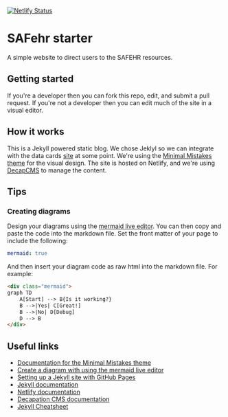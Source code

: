[![Netlify Status](https://api.netlify.com/api/v1/badges/af9b2397-7510-4bbb-8cb6-ec2393f738ed/deploy-status)](https://app.netlify.com/sites/safehr-data/deploys)

# SAFehr starter

A simple website to direct users to the SAFEHR resources.

## Getting started

If you're a developer then you can fork this repo, edit, and submit a pull request.
If you're not a developer then you can edit much of the site in a visual editor.

## How it works

This is a Jekyll powered static blog. We chose Jeklyl so we can integrate with the data cards [site](https://safehr-data.github.io/uclh-research-discovery/) at some point. We're using the [Minimal Mistakes theme](https://mmistakes.github.io/minimal-mistakes/) for the visual design. The site is hosted on Netlify, and we're using [DecapCMS](https://decapcms.org/) to manage the content.

## Tips

### Creating diagrams

Design your diagrams using the [mermaid live editor](https://mermaid.live/). You can then copy and paste the code into the markdown file. Set the front matter of your page to include the following:

```yaml
mermaid: true
```

And then insert your diagram code as raw html into the markdown file. For example:

```html
<div class="mermaid">
graph TD
    A[Start] --> B{Is it working?}
    B -->|Yes| C[Great!]
    B -->|No| D[Debug]
    D --> B
</div>
```

## Useful links

- [Documentation for the Minimal Mistakes theme](https://mmistakes.github.io/minimal-mistakes/docs/)
- [Create a diagram with using the mermaid live editor](https://mermaid.live/)
- [Setting up a Jekyll site with GitHub Pages](https://jekyllrb.com/docs/github-pages/)
- [Jekyll documentation](https://jekyllrb.com/docs/home/)
- [Netlify documentation](https://docs.netlify.com/)
- [Decapation CMS documentation](https://decapcms.org/docs/)
- [Jekyll Cheatsheet](https://learn.cloudcannon.com/jekyll-cheat-sheet/)
